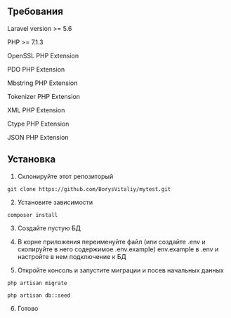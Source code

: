 
## Требования


Laravel version >= 5.6

PHP >= 7.1.3

OpenSSL PHP Extension

PDO PHP Extension

Mbstring PHP Extension

Tokenizer PHP Extension

XML PHP Extension

Ctype PHP Extension

JSON PHP Extension


## Установка

1. Склонируйте этот репозиторый

```
git clone https://github.com/BorysVitaliy/mytest.git
```

2. Установите зависимости

```
composer install
```
3. Создайте пустую БД

4. В корне приложения переименуйте файл (или создайте .env и скопируйте в него содержимое .env.example) env.example в .env и настройте в нем подключение к БД

5. Откройте консоль и запустите миграции и посев начальных данных 

```
php artisan migrate
```

```
php artisan db::seed
```

6. Готово

